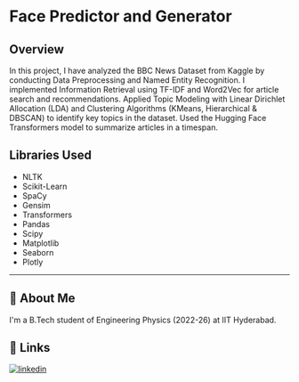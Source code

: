 # Face Predictor and Generator

## Overview
In this project, I have analyzed the BBC News Dataset from Kaggle by conducting Data
Preprocessing and Named Entity Recognition. I implemented Information Retrieval using TF-IDF and Word2Vec for article
search and recommendations. Applied Topic Modeling with Linear Dirichlet Allocation (LDA) and Clustering Algorithms (KMeans, Hierarchical & DBSCAN) to identify key topics in the dataset. Used the Hugging Face Transformers model to summarize articles in a timespan.

## Libraries Used

- NLTK
- Scikit-Learn
- SpaCy
- Gensim
- Transformers
- Pandas
- Scipy
- Matplotlib
- Seaborn
- Plotly
---

## 🚀 About Me
I'm a B.Tech student of Engineering Physics (2022-26) at IIT Hyderabad.


## 🔗 Links
[![linkedin](https://img.shields.io/badge/linkedin-0A66C2?style=for-the-badge&logo=linkedin&logoColor=white)](https://www.linkedin.com/in/prakharsaxena2004)
